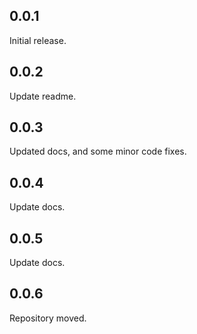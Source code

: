 ## 0.0.1

Initial release.

## 0.0.2

Update readme.

## 0.0.3

Updated docs, and some minor code fixes.

## 0.0.4

Update docs.

## 0.0.5

Update docs.

## 0.0.6

Repository moved.